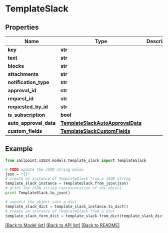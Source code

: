 # TemplateSlack


## Properties

Name | Type | Description | Notes
------------ | ------------- | ------------- | -------------
**key** | **str** |  | [optional] 
**text** | **str** |  | [optional] 
**blocks** | **str** |  | [optional] 
**attachments** | **str** |  | [optional] 
**notification_type** | **str** |  | [optional] 
**approval_id** | **str** |  | [optional] 
**request_id** | **str** |  | [optional] 
**requested_by_id** | **str** |  | [optional] 
**is_subscription** | **bool** |  | [optional] 
**auto_approval_data** | [**TemplateSlackAutoApprovalData**](TemplateSlackAutoApprovalData.md) |  | [optional] 
**custom_fields** | [**TemplateSlackCustomFields**](TemplateSlackCustomFields.md) |  | [optional] 

## Example

```python
from sailpoint.v2024.models.template_slack import TemplateSlack

# TODO update the JSON string below
json = "{}"
# create an instance of TemplateSlack from a JSON string
template_slack_instance = TemplateSlack.from_json(json)
# print the JSON string representation of the object
print TemplateSlack.to_json()

# convert the object into a dict
template_slack_dict = template_slack_instance.to_dict()
# create an instance of TemplateSlack from a dict
template_slack_form_dict = template_slack.from_dict(template_slack_dict)
```
[[Back to Model list]](../README.md#documentation-for-models) [[Back to API list]](../README.md#documentation-for-api-endpoints) [[Back to README]](../README.md)



